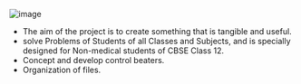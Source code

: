 ![image](https://user-images.githubusercontent.com/75584422/132972900-37faa823-4df9-4330-8597-792733cd8b07.png)


*  The aim of the project is to create something that is tangible and useful.
*  solve Problems of Students of all Classes and Subjects, and is specially designed for Non-medical students of CBSE Class 12.
*  Concept and develop control beaters.
*  Organization of files.

